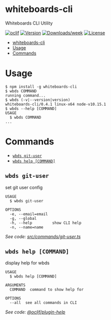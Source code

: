 # whiteboards-cli

Whiteboards CLI Utility

[![oclif](https://img.shields.io/badge/cli-oclif-brightgreen.svg)](https://oclif.io)
[![Version](https://img.shields.io/npm/v/whiteboards-cli.svg)](https://npmjs.org/package/whiteboards-cli)
[![Downloads/week](https://img.shields.io/npm/dw/whiteboards-cli.svg)](https://npmjs.org/package/whiteboards-cli)
[![License](https://img.shields.io/npm/l/whiteboards-cli.svg)](https://github.com/whiteboards/whiteboards-cli/blob/master/package.json)

<!-- toc -->
* [whiteboards-cli](#whiteboards-cli)
* [Usage](#usage)
* [Commands](#commands)
<!-- tocstop -->

# Usage

<!-- usage -->
```sh-session
$ npm install -g whiteboards-cli
$ wbds COMMAND
running command...
$ wbds (-v|--version|version)
whiteboards-cli/0.4.1 linux-x64 node-v10.15.1
$ wbds --help [COMMAND]
USAGE
  $ wbds COMMAND
...
```
<!-- usagestop -->

# Commands

<!-- commands -->
* [`wbds git-user`](#wbds-git-user)
* [`wbds help [COMMAND]`](#wbds-help-command)

## `wbds git-user`

set git user config

```
USAGE
  $ wbds git-user

OPTIONS
  -e, --email=email
  -g, --global
  -h, --help         show CLI help
  -n, --name=name
```

_See code: [src/commands/git-user.ts](https://github.com/whiteboards/whiteboards-cli/blob/v0.4.1/src/commands/git-user.ts)_

## `wbds help [COMMAND]`

display help for wbds

```
USAGE
  $ wbds help [COMMAND]

ARGUMENTS
  COMMAND  command to show help for

OPTIONS
  --all  see all commands in CLI
```

_See code: [@oclif/plugin-help](https://github.com/oclif/plugin-help/blob/v2.1.6/src/commands/help.ts)_
<!-- commandsstop -->
